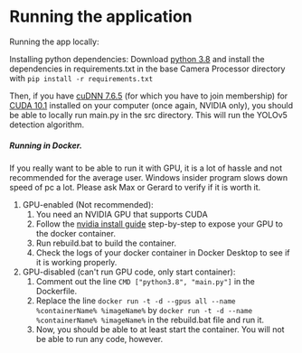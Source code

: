 # Running the application
Running the app locally:

Installing python dependencies:
Download [python 3.8] and install the dependencies in requirements.txt in the base Camera Processor directory with 
```pip install -r requirements.txt```

Then, if you have [cuDNN 7.6.5] (for which you have to join membership) for [CUDA 10.1] installed on your computer 
(once again, NVIDIA only), you should be able to locally run main.py in the src directory.
This will run the YOLOv5 detection algorithm.


##### Running in Docker. 
If you really want to be able to run it with GPU, it is a lot of hassle and not recommended for the average user.
Windows insider program slows down speed of pc a lot. Please ask Max or Gerard to verify if it is worth it.

1. GPU-enabled (Not recommended):
   1. You need an NVIDIA GPU that supports CUDA
   2. Follow the [nvidia install guide] step-by-step to expose your GPU to the docker container.
   3. Run rebuild.bat to build the container.
   4. Check the logs of your docker container in Docker Desktop to see if it is working properly.
2. GPU-disabled (can't run GPU code, only start container):
   1. Comment out the line ```CMD ["python3.8", "main.py"]``` in the Dockerfile.
   2. Replace the line ```docker run -t -d --gpus all --name %containerName% %imageName%``` by 
   ```docker run -t -d --name %containerName% %imageName%``` in the rebuild.bat file and run it.
   3. Now, you should be able to at least start the container. You will not be able to run any code, however.

[python 3.8]: https://www.python.org/downloads/release/python-380/
[tensorflow compatability]: https://www.tensorflow.org/install/source#gpu
[nvidia install guide]: https://docs.nvidia.com/cuda/wsl-user-guide/index.html
[CUDA 10.1]: https://developer.nvidia.com/cuda-10.1-download-archive-base
[cuDNN 7.6.5]: https://developer.nvidia.com/compute/machine-learning/cudnn/secure/7.6.5.32/production/10.1_20191031/cudnn-10.1-windows10-x64-v7.6.5.32.zip
